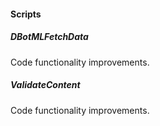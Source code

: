 
#### Scripts

##### DBotMLFetchData

Code functionality improvements.

##### ValidateContent
Code functionality improvements.